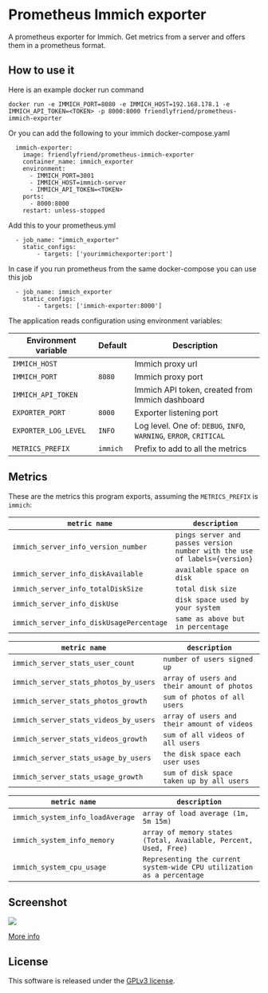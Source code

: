 # Prometheus Immich exporter

A prometheus exporter for Immich. Get metrics from a server and offers them in a prometheus format.


## How to use it

Here is an example docker run command

```
docker run -e IMMICH_PORT=8080 -e IMMICH_HOST=192.168.178.1 -e IMMICH_API_TOKEN=<TOKEN> -p 8000:8000 friendlyfriend/prometheus-immich-exporter
```
Or you can add the following to your immich docker-compose.yaml
```
  immich-exporter:
    image: friendlyfriend/prometheus-immich-exporter
    container_name: immich_exporter
    environment:
      - IMMICH_PORT=3001
      - IMMICH_HOST=immich-server
      - IMMICH_API_TOKEN=<TOKEN>
    ports:
      - 8000:8000
    restart: unless-stopped
```

Add this to your prometheus.yml
```
  - job_name: "immich_exporter"
    static_configs:
        - targets: ['yourimmichexporter:port']
```
In case if you run prometheus from the same docker-compose you can use this job
```
  - job_name: immich_exporter
    static_configs:
        - targets: ['immich-exporter:8000']
```
The application reads configuration using environment variables:

| Environment variable | Default  | Description                                        |
|----------------------|----------|----------------------------------------------------|
| `IMMICH_HOST`        |          | Immich proxy url                                   |
| `IMMICH_PORT`        | `8080`   | Immich proxy port                                  |
| `IMMICH_API_TOKEN`   |          | Immich API token, created from Immich dashboard    |
| `EXPORTER_PORT`      | `8000`   | Exporter listening port                            |
| `EXPORTER_LOG_LEVEL` | `INFO`   | Log level. One of: `DEBUG`, `INFO`, `WARNING`, `ERROR`, `CRITICAL` |
| `METRICS_PREFIX`     | `immich` | Prefix to add to all the metrics                   |


## Metrics

These are the metrics this program exports, assuming the `METRICS_PREFIX` is `immich`:


| `metric name`                            | `description`                                                             |
|------------------------------------------|---------------------------------------------------------------------------|
| `immich_server_info_version_number`      | `pings server and passes version number with the use of labels={version}` |
| `immich_server_info_diskAvailable`       | `available space on disk`                                                 |
| `immich_server_info_totalDiskSize`       | `total disk size`                                                         |
| `immich_server_info_diskUse`             | `disk space used by your system`                                          |
| `immich_server_info_diskUsagePercentage` | `same as above but in percentage`                                         |

| `metric name`                         | `description`                               |
|---------------------------------------|---------------------------------------------|
| `immich_server_stats_user_count`      | `number of users signed up `                |
| `immich_server_stats_photos_by_users` | `array of users and their amount of photos` |
| `immich_server_stats_photos_growth`   | `sum of photos of all users`                |
| `immich_server_stats_videos_by_users` | `array of users and their amount of videos` |
| `immich_server_stats_videos_growth`   | `sum of all videos of all users`            |
| `immich_server_stats_usage_by_users`  | `the disk space each user uses`             |
| `immich_server_stats_usage_growth`    | `sum of disk space taken up by all users`   |

| `metric name`                         | `description`                                                          |
|---------------------------------------|------------------------------------------------------------------------|
| `immich_system_info_loadAverage`      | `array of load average (1m, 5m 15m)`                                   |
| `immich_system_info_memory`           | `array of memory states (Total, Available, Percent, Used, Free)`       |
| `immich_system_cpu_usage`             | `Representing the current system-wide CPU utilization as a percentage` |


## Screenshot

![](./grafana/screenshot.png)

[More info](./grafana/README.md)

## License

This software is released under the [GPLv3 license](LICENSE).
